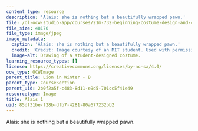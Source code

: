 ```yaml
---
content_type: resource
description: 'Alais: she is nothing but a beautifully wrapped pawn.'
file: /ol-ocw-studio-app/courses/21m-732-beginning-costume-design-and-construction-fall-2008/85df31bef28bdfb7428180a677232bb2_alais1.jpg
file_size: 48170
file_type: image/jpeg
image_metadata:
  caption: 'Alais: she is nothing but a beautifully wrapped pawn.'
  credit: 'Credit: Image courtesy of an MIT student. Used with permission.'
  image-alt: Drawing of a student-designed costume.
learning_resource_types: []
license: https://creativecommons.org/licenses/by-nc-sa/4.0/
ocw_type: OCWImage
parent_title: Lion in Winter - B
parent_type: CourseSection
parent_uid: 2b0f2a5f-c483-8d11-e9d5-701cc5f41e49
resourcetype: Image
title: Alais 1
uid: 85df31be-f28b-dfb7-4281-80a677232bb2
---
```

Alais: she is nothing but a beautifully wrapped pawn.